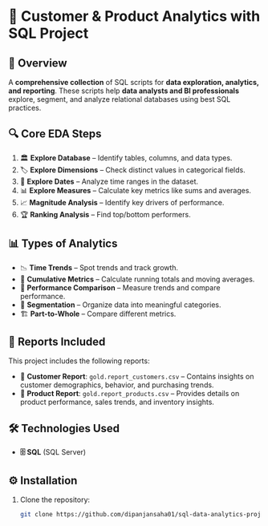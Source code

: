 # 🚀 Customer & Product Analytics with SQL Project

## 📌 Overview
A **comprehensive collection** of SQL scripts for **data exploration, analytics, and reporting**. These scripts help **data analysts and BI professionals** explore, segment, and analyze relational databases using best SQL practices.

## 🔍 Core EDA Steps
1. 🏛️ **Explore Database** – Identify tables, columns, and data types.
2. 🏷️ **Explore Dimensions** – Check distinct values in categorical fields.
3. 📅 **Explore Dates** – Analyze time ranges in the dataset.
4. 📊 **Explore Measures** – Calculate key metrics like sums and averages.
5. 📈 **Magnitude Analysis** – Identify key drivers of performance.
6. 🏆 **Ranking Analysis** – Find top/bottom performers.

## 📊 Types of Analytics
- 📉 **Time Trends** – Spot trends and track growth.
- 🔄 **Cumulative Metrics** – Calculate running totals and moving averages.
- 📌 **Performance Comparison** – Measure trends and compare performance.
- 🎯 **Segmentation** – Organize data into meaningful categories.
- 🏗️ **Part-to-Whole** – Compare different metrics.

## 📂 Reports Included
This project includes the following reports:
- 📄 **Customer Report**: `gold.report_customers.csv` – Contains insights on customer demographics, behavior, and purchasing trends.
- 📄 **Product Report**: `gold.report_products.csv` – Provides details on product performance, sales trends, and inventory insights.

## 🛠 Technologies Used
- **🗄 SQL** (SQL Server)

## ⚙️ Installation
1. Clone the repository:
   ```sh
   git clone https://github.com/dipanjansaha01/sql-data-analytics-project.git
